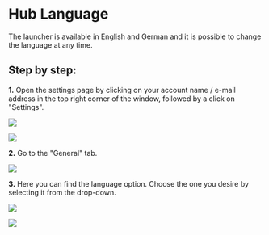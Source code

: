 # Hub Language

The launcher is available in English and German and it is possible to change the language at any time.

## Step by step:

**1.** Open the settings page by clicking on your account name / e-mail address in the top right corner of the window, followed by a click on "Settings".

![](../../../.gitbook/assets/launcher_mail.jpg)

![](../../../.gitbook/assets/launcher_settings.jpg)

**2.** Go to the "General" tab.

![](../../../.gitbook/assets/iVP\_launcher\_settings\_general\_tab.jpg)

**3.** Here you can find the language option. Choose the one you desire by selecting it from the drop-down.

![](../../../.gitbook/assets/iVP\_launcher\_settings\_general\_language.jpg)

![](../../../.gitbook/assets/iVP\_launcher\_settings\_general\_language\_list.jpg)
